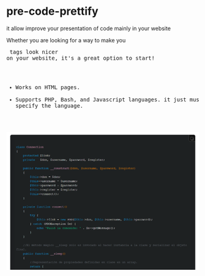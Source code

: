 # pre-code-prettify
 it allow improve your presentation of code mainly in your website 

Whether you are looking for a way to make you <pre> tags look nicer on your website, it's a great option to start!

* Works on HTML pages.
* Supports PHP, Bash, and Javascript languages. it just must to specify the language.

![Screenshot Code Pretty](https://github.com/robinfullstack/pre-code-prettify/blob/e29908ab2179638ad083b6726f86ddf01266b908/img/pretty-code.png)
